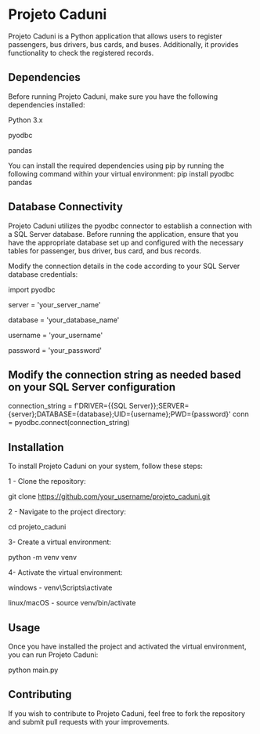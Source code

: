 # Projeto Caduni

Projeto Caduni is a Python application that allows users to register passengers, bus drivers, bus cards, and buses. Additionally, it provides functionality to check the registered records.

## Dependencies

Before running Projeto Caduni, make sure you have the following dependencies installed:



Python 3.x


pyodbc


pandas


You can install the required dependencies using pip by running the following command within your virtual environment:
pip install pyodbc pandas

## Database Connectivity

Projeto Caduni utilizes the pyodbc connector to establish a connection with a SQL Server database. Before running the application, ensure that you have the appropriate database set up and configured with the necessary tables for passenger, bus driver, bus card, and bus records.

Modify the connection details in the code according to your SQL Server database credentials:

import pyodbc

server = 'your_server_name'


database = 'your_database_name'


username = 'your_username'


password = 'your_password'

## Modify the connection string as needed based on your SQL Server configuration
connection_string = f'DRIVER={{SQL Server}};SERVER={server};DATABASE={database};UID={username};PWD={password}'
conn = pyodbc.connect(connection_string)

## Installation
To install Projeto Caduni on your system, follow these steps:

1 - Clone the repository:


git clone https://github.com/your_username/projeto_caduni.git

2 - Navigate to the project directory:


cd projeto_caduni

3- Create a virtual environment:


python -m venv venv

4- Activate the virtual environment:


windows - venv\Scripts\activate


linux/macOS - source venv/bin/activate

## Usage
Once you have installed the project and activated the virtual environment, you can run Projeto Caduni:


python main.py

## Contributing
If you wish to contribute to Projeto Caduni, feel free to fork the repository and submit pull requests with your improvements.




